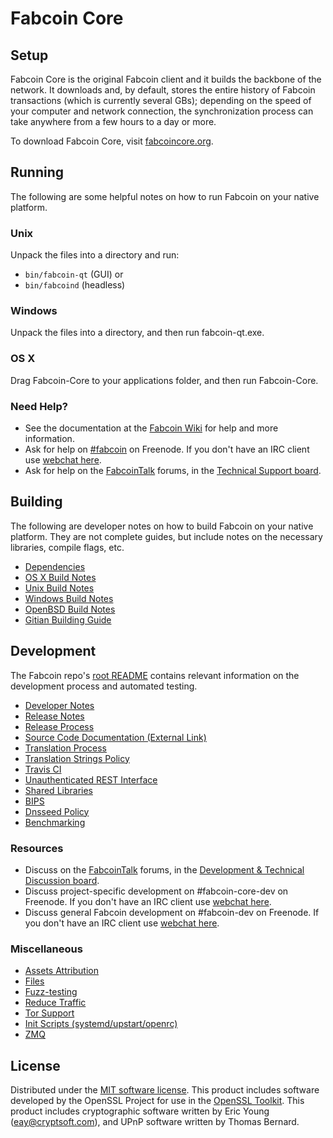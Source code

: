 Fabcoin Core
=============

Setup
---------------------
Fabcoin Core is the original Fabcoin client and it builds the backbone of the network. It downloads and, by default, stores the entire history of Fabcoin transactions (which is currently several GBs); depending on the speed of your computer and network connection, the synchronization process can take anywhere from a few hours to a day or more.

To download Fabcoin Core, visit [fabcoincore.org](https://fabcoincore.org/en/releases/).

Running
---------------------
The following are some helpful notes on how to run Fabcoin on your native platform.

### Unix

Unpack the files into a directory and run:

- `bin/fabcoin-qt` (GUI) or
- `bin/fabcoind` (headless)

### Windows

Unpack the files into a directory, and then run fabcoin-qt.exe.

### OS X

Drag Fabcoin-Core to your applications folder, and then run Fabcoin-Core.

### Need Help?

* See the documentation at the [Fabcoin Wiki](https://en.fabcoin.it/wiki/Main_Page)
for help and more information.
* Ask for help on [#fabcoin](http://webchat.freenode.net?channels=fabcoin) on Freenode. If you don't have an IRC client use [webchat here](http://webchat.freenode.net?channels=fabcoin).
* Ask for help on the [FabcoinTalk](https://fabcointalk.org/) forums, in the [Technical Support board](https://fabcointalk.org/index.php?board=4.0).

Building
---------------------
The following are developer notes on how to build Fabcoin on your native platform. They are not complete guides, but include notes on the necessary libraries, compile flags, etc.

- [Dependencies](dependencies.md)
- [OS X Build Notes](build-osx.md)
- [Unix Build Notes](build-unix.md)
- [Windows Build Notes](build-windows.md)
- [OpenBSD Build Notes](build-openbsd.md)
- [Gitian Building Guide](gitian-building.md)

Development
---------------------
The Fabcoin repo's [root README](/README.md) contains relevant information on the development process and automated testing.

- [Developer Notes](developer-notes.md)
- [Release Notes](release-notes.md)
- [Release Process](release-process.md)
- [Source Code Documentation (External Link)](https://dev.visucore.com/fabcoin/doxygen/)
- [Translation Process](translation_process.md)
- [Translation Strings Policy](translation_strings_policy.md)
- [Travis CI](travis-ci.md)
- [Unauthenticated REST Interface](REST-interface.md)
- [Shared Libraries](shared-libraries.md)
- [BIPS](bips.md)
- [Dnsseed Policy](dnsseed-policy.md)
- [Benchmarking](benchmarking.md)

### Resources
* Discuss on the [FabcoinTalk](https://fabcointalk.org/) forums, in the [Development & Technical Discussion board](https://fabcointalk.org/index.php?board=6.0).
* Discuss project-specific development on #fabcoin-core-dev on Freenode. If you don't have an IRC client use [webchat here](http://webchat.freenode.net/?channels=fabcoin-core-dev).
* Discuss general Fabcoin development on #fabcoin-dev on Freenode. If you don't have an IRC client use [webchat here](http://webchat.freenode.net/?channels=fabcoin-dev).

### Miscellaneous
- [Assets Attribution](assets-attribution.md)
- [Files](files.md)
- [Fuzz-testing](fuzzing.md)
- [Reduce Traffic](reduce-traffic.md)
- [Tor Support](tor.md)
- [Init Scripts (systemd/upstart/openrc)](init.md)
- [ZMQ](zmq.md)

License
---------------------
Distributed under the [MIT software license](/COPYING).
This product includes software developed by the OpenSSL Project for use in the [OpenSSL Toolkit](https://www.openssl.org/). This product includes
cryptographic software written by Eric Young ([eay@cryptsoft.com](mailto:eay@cryptsoft.com)), and UPnP software written by Thomas Bernard.
